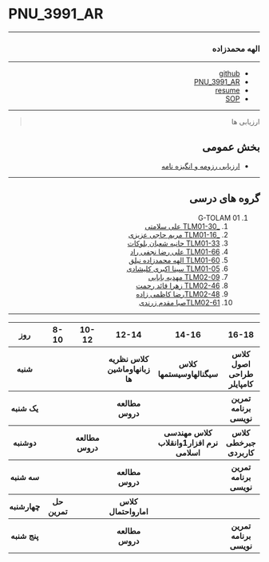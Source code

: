 
# PNU_3991_AR
---------

<div dir="rtl">
    
 ### الهه محمدزاده
 
 ---
- [github](https://github.com/elahemohamadzad/)
- [PNU_3991_AR](https://github.com/Elahemohamadzad/PNU_3991_AR/blob/main/README.md) 
- [resume](https://elahemohamadzad.github.io/elahemohamadzade.github.io/)
- [SOP](https://elahemohamadzad.github.io/SOP/)

------------------
> ارزیابی ها

##  بخش عمومی

- [ارزیابی رزومه و انگیزه نامه](https://github.com/Elahemohamadzad/PNU_3991_AR/blob/main/General/EM_CV_CheckList_AR_3991.pdf)


------------------
    
## گروه های درسی 

1. G-TOLAM 01
    1. [_TLM01-30 علی سلامتی](https://github.com/AliRazavi-edu/PNU_3991/tree/master/_BSc/Theory-of-Languages-and-Machines/_1115157_01/30_%D8%B9%D9%84%D9%8A%20%D8%B3%D9%84%D8%A7%D9%85%D8%AA%D9%8A%20%D8%AE%D9%8A%D8%A7%D9%88%D9%8A)
    1. [_TLM01-16 مریم حاجی عزیزی](https://github.com/AliRazavi-edu/PNU_3991/tree/master/_BSc/Theory-of-Languages-and-Machines/_1115157_01/16_%D9%85%D8%B1%D9%8A%D9%85%20%D8%AD%D8%A7%D8%AC%D9%8A%20%D8%B9%D8%B2%D9%8A%D8%B2%D9%8A) 
    1. [TLM01-33 حانیه شعبان بلوکات](https://github.com/AliRazavi-edu/PNU_3991/tree/master/_BSc/Theory-of-Languages-and-Machines/_1115157_01/33_%D8%AD%D8%A7%D9%86%D9%8A%D9%87%20%D8%B4%D8%B9%D8%A8%D8%A7%D9%86%20%D8%A8%D9%84%D9%88%D9%83%D8%A7%D8%AA)  
    1. [TLM01-66 علی رضا نجفی راد](https://github.com/AliRazavi-edu/PNU_3991/tree/master/_BSc/Theory-of-Languages-and-Machines/_1115157_01/66_%D8%B9%D9%84%D9%8A%20%D8%B1%D8%B6%D8%A7%20%D9%86%D8%AC%D9%81%D9%8A%20%D8%B1%D8%A7%D8%AF)      
    1. [TLM01-60 الهه محمدزاده نيلق](https://github.com/AliRazavi-edu/PNU_3991/tree/master/_BSc/Theory-of-Languages-and-Machines/_1115157_01/60_%D8%A7%D9%84%D9%87%D9%87%20%D9%85%D8%AD%D9%85%D8%AF%D8%B2%D8%A7%D8%AF%D9%87%20%D9%86%D9%8A%D9%84%D9%82)
    1. [TLM01-05 سینا اکبری کلیشادی](https://github.com/AliRazavi-edu/PNU_3991/tree/master/_BSc/Theory-of-Languages-and-Machines/_1115157_01/05_%D8%B3%D9%8A%D9%86%D8%A7%20%D8%A7%D9%83%D8%A8%D8%B1%D9%8A%20%D9%83%D9%84%D9%8A%D8%B4%D8%A7%D8%AF%D9%8A)
    1. [TLM02-09 مهدیه بابایی](https://github.com/AliRazavi-edu/PNU_3991/tree/master/_BSc/Theory-of-Languages-and-Machines/_1115157_02/09_%D9%85%D9%87%D8%AF%D9%8A%D9%87%20%D8%A8%D8%A7%D8%A8%D8%A7%D8%A6%D9%8A)
    1. [TLM02-46 زهرا قائد رحمت](https://github.com/AliRazavi-edu/PNU_3991/tree/master/_BSc/Theory-of-Languages-and-Machines/_1115157_02/46_%D8%B2%D9%87%D8%B1%D8%A7%20%D9%82%D8%A7%D8%A6%D8%AF%D8%B1%D8%AD%D9%85%D8%AA)
    1. [TLM02-48رضا کاظمی زاده](https://github.com/AliRazavi-edu/PNU_3991/tree/master/_BSc/Theory-of-Languages-and-Machines/_1115157_02/48_%D8%B1%D8%B6%D8%A7%20%D9%83%D8%A7%D8%B8%D9%85%D9%8A%20%D8%B2%D8%A7%D8%AF%D9%87)
    1. [TLM02-61صبا مقدم زرندی ](https://github.com/AliRazavi-edu/PNU_3991/tree/master/_BSc/Theory-of-Languages-and-Machines/_1115157_02/61_%D8%B5%D8%A8%D8%A7%20%D9%85%D9%82%D8%AF%D9%85%20%D8%B2%D8%B1%D9%86%D8%AF%D9%8A)
  ------------------
  
  
<table style="width:100%">
    <tr>
        <th >16-18</th>
        <th >14-16</th>
        <th >12-14</th>
        <th>10-12</th>
        <th>8-10</th>
        <th>روز</th>
    </tr>
    <tr>
        <th >کلاس اصول طراحی کامپایلر</th>
        <th >کلاس سیگنالهاوسیستمها</th>
        <th >کلاس نظريه زبانهاوماشين ها</th>
        <th></th>
        <th></th>
        <th>شنبه</th>
    </tr>
    <tr>
        <th >تمرین برنامه نویسی</th>
        <th ></th>
        <th >مطالعه دروس</th>
        <th></th>
        <th ></th>
        <th>یک شنبه</th>
    </tr>
    <tr>
        <th >کلاس جبرخطی کاربردی</th>
        <th >کلاس مهندسی نرم افزار1وانقلاب اسلامی</th>
        <th></th>
        <th>مطالعه دروس</th>
        <th ></th>
        <th>دوشنبه</th>
    </tr>
    <tr>
        <th >تمرین برنامه نویسی</th>
        <th ></th>
        <th >مطالعه دروس</th>
        <th></th>
        <th ></th>
        <th>سه شنبه</th>
    </tr>
    <tr>
        <th ></th>
        <th ></th>
        <th >کلاس امارواحتمال</th>
        <th></th>
        <th >حل تمرین</th>
        <th>چهارشنبه</th>
    </tr>
    <tr>
        <th >تمرین برنامه نویسی</th>
        <th ></th>
        <th >مطالعه دروس</th>
        <th></th>
        <th></th>
        <th>پنج شنبه</th>
    </tr>
</table>
